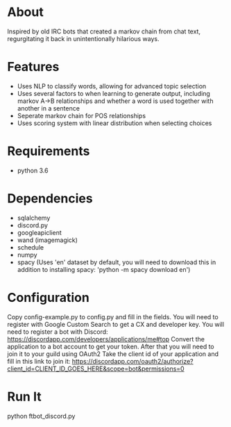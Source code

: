 # About
Inspired by old IRC bots that created a markov chain from chat text, regurgitating it back in unintentionally hilarious ways.

# Features
- Uses NLP to classify words, allowing for advanced topic selection
- Uses several factors to when learning to generate output, including markov A->B relationships and whether a word is used together with another in a sentence
- Seperate markov chain for POS relationships
- Uses scoring system with linear distribution when selecting choices

# Requirements
- python 3.6

# Dependencies
- sqlalchemy
- discord.py
- googleapiclient
- wand (imagemagick)
- schedule
- numpy
- spacy (Uses 'en' dataset by default, you will need to download this in addition to installing spacy: 'python -m spacy download en')

# Configuration

Copy config-example.py to config.py and fill in the fields. You will need to register with Google Custom Search to get a CX and developer key.
You will need to register a bot with Discord: https://discordapp.com/developers/applications/me#top
Convert the application to a bot account to get your token. After that you will need to join it to your guild using OAuth2
Take the client id of your application and fill in this link to join it: https://discordapp.com/oauth2/authorize?client_id=CLIENT_ID_GOES_HERE&scope=bot&permissions=0

# Run It
python ftbot_discord.py
